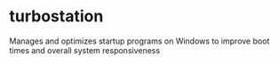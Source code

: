 # turbostation
Manages and optimizes startup programs on Windows to improve boot times and overall system responsiveness
